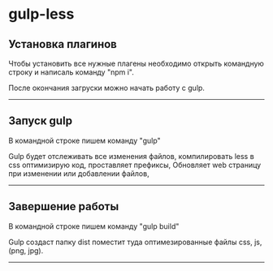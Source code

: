 # gulp-less

## Установка плагинов
Чтобы установить все нужные плагены необходимо открыть командную строку и написаль команду  "npm i".

После окончания загруски можно начать работу с gulp.

***

## Запуск gulp
В командной строке пишем команду "gulp"

Gulp будет отслеживать все изменения файлов,
компилировать less в css оптимизирую код,
проставляет префиксы,
Обновляет web страницу при изменении или добавлении файлов,

***

## Завершение работы
В командной строке пишем команду "gulp build"

Gulp создаст папку dist
поместит туда оптимезированные файлы css, js, (png, jpg).

***
